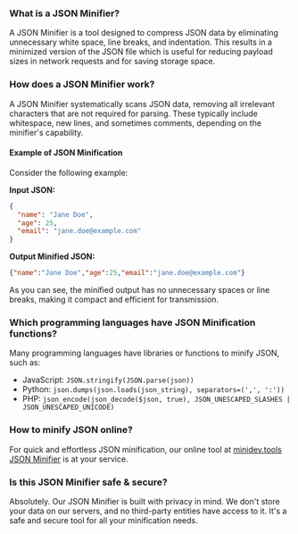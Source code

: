 ### What is a JSON Minifier?

A JSON Minifier is a tool designed to compress JSON data by eliminating unnecessary white space, line breaks, and indentation. This results in a minimized version of the JSON file which is useful for reducing payload sizes in network requests and for saving storage space.


### How does a JSON Minifier work?

A JSON Minifier systematically scans JSON data, removing all irrelevant characters that are not required for parsing. These typically include whitespace, new lines, and sometimes comments, depending on the minifier's capability.

#### Example of JSON Minification

Consider the following example:

**Input JSON:**
```json
{
  "name": "Jane Doe",
  "age": 25,
  "email": "jane.doe@example.com"
}
```

**Output Minified JSON:**
```json
{"name":"Jane Doe","age":25,"email":"jane.doe@example.com"}
```

As you can see, the minified output has no unnecessary spaces or line breaks, making it compact and efficient for transmission.

### Which programming languages have JSON Minification functions?

Many programming languages have libraries or functions to minify JSON, such as:

- JavaScript: `JSON.stringify(JSON.parse(json))`
- Python: `json.dumps(json.loads(json_string), separators=(',', ':'))`
- PHP: `json_encode(json_decode($json, true), JSON_UNESCAPED_SLASHES | JSON_UNESCAPED_UNICODE)`

### How to minify JSON online?

For quick and effortless JSON minification, our online tool at [minidev.tools JSON Minifier](https://minidev.tools/json-minifier) is at your service.

### Is this JSON Minifier safe & secure?

Absolutely. Our JSON Minifier is built with privacy in mind. We don't store your data on our servers, and no third-party entities have access to it. It's a safe and secure tool for all your minification needs.
